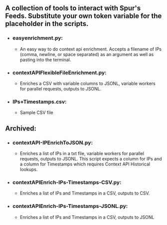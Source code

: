 ## A collection of tools to interact with Spur's Feeds. Substitute your own token variable for the placeholder in the scripts.

- ### easyenrichment.py: 
  - An easy way to do context api enrichment. Accepts a filename of IPs (comma, newline, or space separated) as an argument as well as pasting into the terminal.

- ### contextAPIFlexibleFileEnrichment.py:
  - Enriches a CSV with variable columns to JSONL, variable workers for parallel requests, outputs to JSONL.

- ### IPs+Timestamps.csv:
  - Sample CSV file

## Archived:
- ### contextAPI-IPEnrichToJSON.py:
  - Enriches a list of IPs in a txt file, variable workers for parallel requests, outputs to JSONL. This script expects a column for IPs and a column for Timestamps which requires Context API Historical lookups.

- ### contextAPIEnrich-IPs-Timestamps-CSV.py:
    - Enriches a list of IPs and Timestamps in a CSV, outputs to CSV.

- ### contextAPIEnrich-IPs-Timestamps-JSONL.py:
  - Enriches a list of IPs and Timestamps in a CSV, outputs to JSONL







